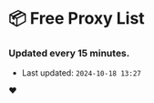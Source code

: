 # :package: Free Proxy List
### Updated every 15 minutes.

- Last updated: `2024-10-18 13:27`

:heart:
